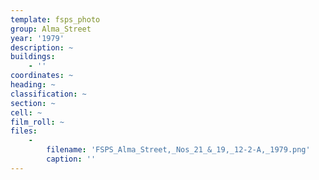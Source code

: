 ```yaml
---
template: fsps_photo
group: Alma_Street
year: '1979'
description: ~
buildings:
    - ''
coordinates: ~
heading: ~
classification: ~
section: ~
cell: ~
film_roll: ~
files:
    -
        filename: 'FSPS_Alma_Street,_Nos_21_&_19,_12-2-A,_1979.png'
        caption: ''
---
```

